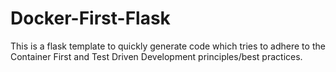 # Docker-First-Flask
This is a flask template to quickly generate code which tries to adhere to the Container First and Test Driven Development principles/best practices.